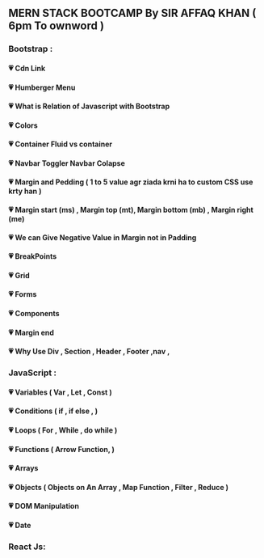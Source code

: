 ﻿## MERN STACK BOOTCAMP By SIR AFFAQ KHAN ( 6pm To ownword )

### Bootstrap :

#### 💗 Cdn Link 
#### 💗 Humberger Menu
#### 💗 What is Relation of Javascript with Bootstrap
#### 💗 Colors
#### 💗 Container Fluid vs container
#### 💗 Navbar Toggler Navbar Colapse
#### 💗 Margin and Pedding ( 1 to 5 value  agr ziada krni ha to custom CSS use krty han )
#### 💗 Margin start (ms) , Margin top (mt), Margin bottom (mb) , Margin right (me)
#### 💗 We can Give Negative Value in Margin not in Padding 
#### 💗 BreakPoints
#### 💗 Grid
#### 💗 Forms
#### 💗 Components
#### 💗 Margin end
#### 💗 Why Use Div , Section , Header , Footer ,nav ,



### JavaScript :

#### 💗 Variables ( Var , Let , Const )
#### 💗 Conditions ( if , if else , )
#### 💗 Loops ( For , While , do while )
#### 💗 Functions ( Arrow Function, )
#### 💗 Arrays 
#### 💗 Objects ( Objects on An Array , Map Function , Filter , Reduce )
#### 💗 DOM Manipulation 
#### 💗 Date



### React Js: